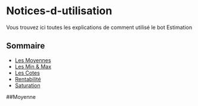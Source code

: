 # Notices-d-utilisation

Vous trouvez ici toutes les explications de comment utilisé le bot Estimation

## Sommaire
- [Les Moyennes](#Moyennes)
- [Les Min & Max](#minmax)
- [Les Cotes](#cotes)
- [Rentabilité](#Rentabilité)
- [Saturation](#saturation)



##Moyenne
